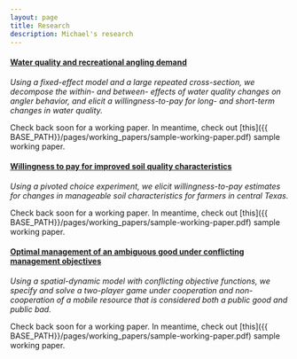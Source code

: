 ```yaml
---
layout: page
title: Research
description: Michael's research
---
```




#### <u>Water quality and recreational angling demand</u>
*Using a fixed-effect model and a large repeated cross-section, we decompose the within- and between- effects of water quality changes on angler behavior, and elicit a willingness-to-pay for long- and short-term changes in water quality.*

Check back soon for a working paper. In meantime, check out [this]({{ BASE_PATH}}/pages/working_papers/sample-working-paper.pdf) sample working paper. 

#### <u>Willingness to pay for improved soil quality characteristics</u>
*Using a pivoted choice experiment, we elicit willingness-to-pay estimates for changes in manageable soil characteristics for farmers in central Texas.*

Check back soon for a working paper. In meantime, check out [this]({{ BASE_PATH}}/pages/working_papers/sample-working-paper.pdf) sample working paper. 

#### <u>Optimal management of an ambiguous good under conflicting management objectives</u>
*Using a spatial-dynamic model with conflicting objective functions, we specify and solve a two-player game under cooperation and non-cooperationof a mobile resource that is considered both a public good and public bad.*

Check back soon for a working paper. In meantime, check out [this]({{ BASE_PATH}}/pages/working_papers/sample-working-paper.pdf) sample working paper. 


<!-- Note: this is how to write a comment in HTML. Everything in here won't show up on your webpage.-->

<!--
To increase the size of the title, use fewer # in front of the paper title.
To decrease the size of the title, use more #. 
To remove the italics, remove the * before and after the description
To remove the underline from the title, remove the <u> tags (<u> and </u>)
-->